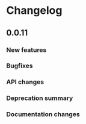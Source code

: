 # Changelog

## 0.0.11

### New features

### Bugfixes

### API changes

### Deprecation summary

### Documentation changes
